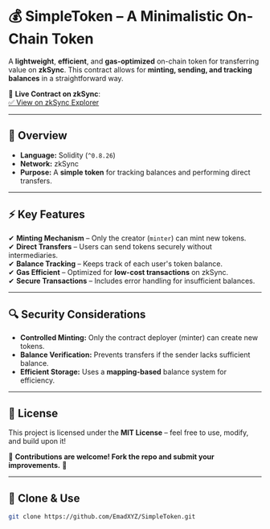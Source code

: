 # 💰 SimpleToken – A Minimalistic On-Chain Token  

A **lightweight**, **efficient**, and **gas-optimized** on-chain token for transferring value on **zkSync**. This contract allows for **minting, sending, and tracking balances** in a straightforward way.  

🔗 **Live Contract on zkSync**:  
[✅ View on zkSync Explorer](https://sepolia.explorer.zksync.io/address/0xcdAc667d23C75f7E158A6BddD8BbeCB9e7aC7721#contract)  

---  

## 📜 Overview  

- **Language:** Solidity (`^0.8.26`)  
- **Network:** zkSync  
- **Purpose:** A **simple token** for tracking balances and performing direct transfers.  

---  

## ⚡ Key Features  

✔ **Minting Mechanism** – Only the creator (`minter`) can mint new tokens.  
✔ **Direct Transfers** – Users can send tokens securely without intermediaries.  
✔ **Balance Tracking** – Keeps track of each user's token balance.  
✔ **Gas Efficient** – Optimized for **low-cost transactions** on zkSync.  
✔ **Secure Transactions** – Includes error handling for insufficient balances.  

---  

## 🔍 Security Considerations  

- **Controlled Minting:** Only the contract deployer (minter) can create new tokens.  
- **Balance Verification:** Prevents transfers if the sender lacks sufficient balance.  
- **Efficient Storage:** Uses a **mapping-based** balance system for efficiency.  

---  

## 📄 License  

This project is licensed under the **MIT License** – feel free to use, modify, and build upon it!  

📌 **Contributions are welcome! Fork the repo and submit your improvements.** 🚀  

---  

## 🔧 Clone & Use  

```bash
git clone https://github.com/EmadXYZ/SimpleToken.git
```
